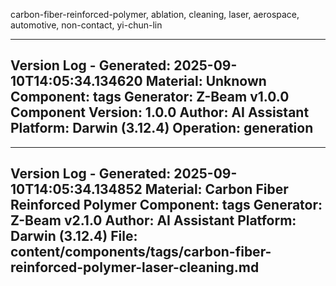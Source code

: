 carbon-fiber-reinforced-polymer, ablation, cleaning, laser, aerospace, automotive, non-contact, yi-chun-lin

---
Version Log - Generated: 2025-09-10T14:05:34.134620
Material: Unknown
Component: tags
Generator: Z-Beam v1.0.0
Component Version: 1.0.0
Author: AI Assistant
Platform: Darwin (3.12.4)
Operation: generation
---

---
Version Log - Generated: 2025-09-10T14:05:34.134852
Material: Carbon Fiber Reinforced Polymer
Component: tags
Generator: Z-Beam v2.1.0
Author: AI Assistant
Platform: Darwin (3.12.4)
File: content/components/tags/carbon-fiber-reinforced-polymer-laser-cleaning.md
---